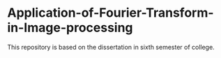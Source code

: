 # Application-of-Fourier-Transform-in-Image-processing
This repository is based on the dissertation in sixth semester of college. 
